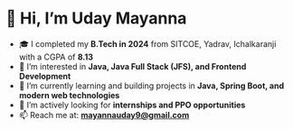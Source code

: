 # 👋 Hi, I’m Uday Mayanna  

- 🎓 I completed my **B.Tech in 2024** from SITCOE, Yadrav, Ichalkaranji with a CGPA of **8.13**  
- 👀 I’m interested in **Java, Java Full Stack (JFS), and Frontend Development**  
- 🌱 I’m currently learning and building projects in **Java, Spring Boot, and modern web technologies**  
- 💼 I’m actively looking for **internships and PPO opportunities**  
- 📫 Reach me at: **mayannauday9@gmail.com** 
